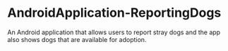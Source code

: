 # AndroidApplication-ReportingDogs
 An Android application that allows users to report stray dogs and the app also shows dogs that are available for adoption.
